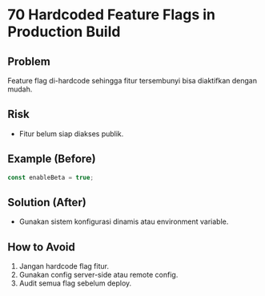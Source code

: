 # 70 Hardcoded Feature Flags in Production Build

## Problem
Feature flag di-hardcode sehingga fitur tersembunyi bisa diaktifkan dengan mudah.

## Risk
- Fitur belum siap diakses publik.

## Example (Before)
```javascript
const enableBeta = true;
```

## Solution (After)
- Gunakan sistem konfigurasi dinamis atau environment variable.

## How to Avoid
1. Jangan hardcode flag fitur.
2. Gunakan config server-side atau remote config.
3. Audit semua flag sebelum deploy.
